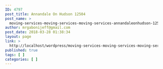 ```yaml
---
ID: 4797
post_title: Annandale On Hudson 12504
post_name: >
  moving-services-moving-services-moving-services-annandaleonhudson-12504
author: mrgabonijeff@gmail.com
post_date: 2018-03-28 01:38:34
layout: page
link: >
  http://localhost/wordpress/moving-services-moving-services-moving-services-annandaleonhudson-12504/
published: true
tags: [ ]
categories: [ ]
---
```

